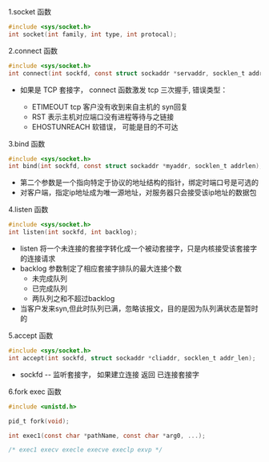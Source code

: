 1.socket  函数

```c
#include <sys/socket.h>
int socket(int family, int type, int protocal);
```

2.connect  函数

```c
#include <sys/socket.h>
int connect(int sockfd, const struct sockaddr *servaddr, socklen_t addrlen);
```

- 如果是 TCP 套接字， connect 函数激发 tcp 三次握手, 错误类型：

  - ETIMEOUT tcp 客户没有收到来自主机的 syn回复
  - RST 表示主机对应端口没有进程等待与之链接
  - EHOSTUNREACH 软错误， 可能是目的不可达

  

3.bind  函数

```c
#include <sys/socket.h>
int bind(int sockfd, const struct sockaddr *myaddr, socklen_t addrlen);
```

- 第二个参数是一个指向特定于协议的地址结构的指针，绑定时端口号是可选的
- 对客户端，指定ip地址成为唯一源地址，对服务器只会接受该ip地址的数据包

4.listen  函数

```c
#include <sys/socket.h>
int listen(int sockfd, int backlog);
```

- listen 将一个未连接的套接字转化成一个被动套接字，只是内核接受该套接字的连接请求
- backlog 参数制定了相应套接字排队的最大连接个数
  - 未完成队列
  - 已完成队列
  - 两队列之和不超过backlog
- 当客户发来syn,但此时队列已满，忽略该报文，目的是因为队列满状态是暂时的

5.accept 函数

```c
#include <sys/socket.h>
int accept(int sockfd, struct sockaddr *cliaddr, socklen_t addr_len);
```

- sockfd -- 监听套接字， 如果建立连接  返回 已连接套接字

6.fork  exec  函数

```c
#include <unistd.h>

pid_t fork(void);

int exec1(const char *pathName, const char *arg0, ...);

/* exec1 execv execle execve execlp exvp */
```

